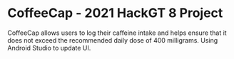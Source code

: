 # CoffeeCap - 2021 HackGT 8 Project
CoffeeCap allows users to log their caffeine intake and helps ensure that it does not exceed the recommended daily dose of 400 milligrams. Using Android Studio to update UI.
